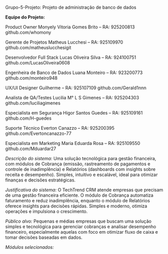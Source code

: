Grupo-5-Projeto:
Projeto de administração de banco de dados

**Equipe do Projeto:**

Product Owner
Monyely Vitoria Gomes Brito – RA: 925200813
github.com/whomony

Gerente de Projetos
Matheus Lucchesi – RA: 925109970
github.com/matheuslucchesigit

Desenvolvedor Full Stack
Lucas Oliveira Silva – RA: 924100751
github.com/LucasOliveira0608

Engenheira de Banco de Dados
Luana Monteiro – RA: 923200773
github.com/monteiro948

UX/UI Designer
Guilherme – RA: 925107109
github.com/Gerald1nnn

Analista de QA/Testes
Lucilia M° L S Gimenes – RA: 925204303
github.com/luciliagimenes

Especialista em Segurança
Higor Santos Guedes – RA: 925109161
github.com/H-guedes

Suporte Técnico
Everton Canazzo – RA: 925200395
github.com/Evertoncanazzo-77

Especialista em Marketing
Maria Eduarda Rosa – RA: 925109550
github.com/Mduardar27

*Descrição do sistema:*
Uma solução tecnológica para gestão financeira, com módulos de Cobrança (emissão, rastreamento de pagamentos e controle de inadimplência) e Relatórios (dashboards com insights sobre receita e desempenho). Simples, intuitivo e escalável, ideal para otimizar finanças e decisões estratégicas.

*Justificativa do sistema:*
O TechTrend CRM atende empresas que precisam de uma gestão financeira eficiente. O módulo de Cobrança automatiza faturamento e reduz inadimplência, enquanto o módulo de Relatórios oferece insights para decisões rápidas. Simples e moderno, otimiza operações e impulsiona o crescimento.

*Público alvo:*
Pequenas e médias empresas que buscam uma solução simples e tecnológica para gerenciar cobranças e analisar desempenho financeiro, especialmente aquelas com foco em otimizar fluxo de caixa e tomar decisões baseadas em dados.

*Módulos selecionados:*

